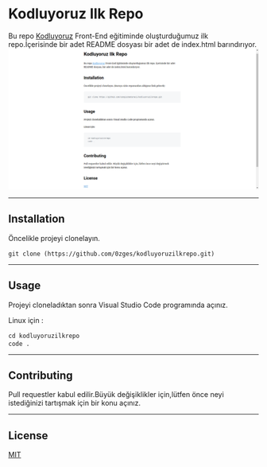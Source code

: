 

# Kodluyoruz Ilk Repo


Bu repo [Kodluyoruz](https://www.kodluyoruz.org/)    Front-End eğitiminde oluşturduğumuz ilk repo.İçerisinde bir adet README dosyası bir adet de index.html barındırıyor.
![](https://raw.githubusercontent.com/Kodluyoruz/taskforce/main/git/odev1/figures/markdown.png)


---


## Installation

Öncelikle projeyi clonelayın.

    git clone (https://github.com/0zges/kodluyoruzilkrepo.git)


---


## Usage

Projeyi cloneladıktan sonra Visual Studio Code programında açınız.

Linux için : 

    cd kodluyoruzilkrepo
    code .


---



## Contributing

Pull requestler kabul edilir.Büyük değişiklikler için,lütfen önce neyi istediğinizi tartışmak için bir konu açınız.



---


## License

 [MIT](https://choosealicense.com/licenses/mit/)



